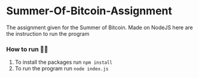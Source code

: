 # Summer-Of-Bitcoin-Assignment
The assignment given for the Summer of Bitcoin. 
Made on NodeJS here are the instruction to run the program
### How to run 🏃‍♀️
1. To install the packages run `npm install`
2. To run the program run `node index.js`

